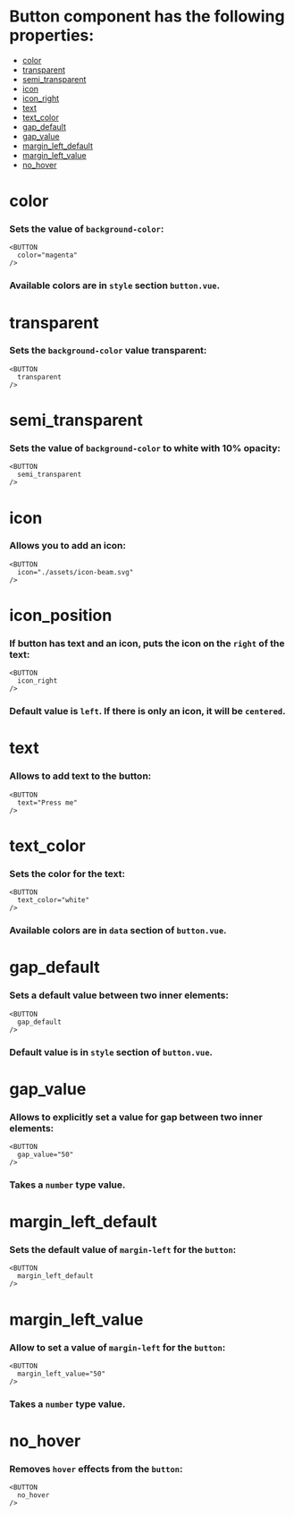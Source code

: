 # Button component has the following properties:
  * [color](#color)
  * [transparent](#transparent)
  * [semi_transparent](#semi_transparent)
  * [icon](#icon)
  * [icon_right](#icon_right)
  * [text](#text)
  * [text_color](#text-color)
  * [gap_default](#gap-default)
  * [gap_value](#gap-value)
  * [margin_left_default](#margin-left-default)
  * [margin_left_value](#margin-left-value)
  * [no_hover](#no-hover)
#
# color
### Sets the value of `background-color`:
    <BUTTON
      color="magenta"
    />
### Available colors are in `style` section `button.vue`.
#
# transparent
### Sets the `background-color` value transparent:
    <BUTTON
      transparent
    />
#
# semi_transparent
### Sets the value of `background-color` to white with 10% opacity:
    <BUTTON
      semi_transparent
    />
#
# icon
### Allows you to add an icon:
    <BUTTON
      icon="./assets/icon-beam.svg"
    />
#
# icon_position
### If button has text and an icon, puts the icon on the `right` of the text: 
    <BUTTON
      icon_right
    />
### Default value is `left`. If there is only an icon, it will be `centered`.
#
# text
### Allows to add text to the button:
    <BUTTON
      text="Press me"
    />
#
# text_color
### Sets the color for the text:
    <BUTTON
      text_color="white"
    />
### Available colors are in `data` section of `button.vue`.
#
# gap_default
### Sets a default value between two inner elements:
    <BUTTON
      gap_default
    />
### Default value is in `style` section of `button.vue`.
#
# gap_value
### Allows to explicitly set a value for gap between two inner elements:
    <BUTTON
      gap_value="50"
    />
### Takes a `number` type value.
#
# margin_left_default
### Sets the default value of `margin-left` for the `button`:
    <BUTTON
      margin_left_default
    />
#
# margin_left_value
### Allow to set a value of `margin-left` for the `button`:
    <BUTTON
      margin_left_value="50"
    />
### Takes a `number` type value.
#
# no_hover
### Removes `hover` effects from the `button`:
    <BUTTON
      no_hover
    />
